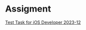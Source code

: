 # Assigment

[Test Task for iOS Developer 2023-12](https://factorialcomplexity.slite.page/p/CX5LK7ifSB_wZh/Test-Task-for-iOS-Developer-2023-12)
